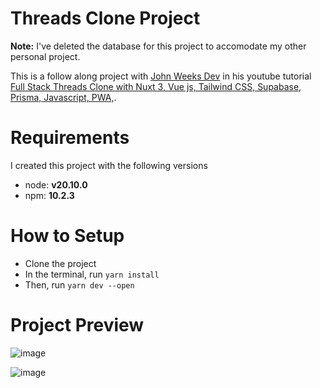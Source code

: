 # Threads Clone Project
**Note:** I've deleted the database for this project to accomodate my other personal project.

This is a follow along project with [John Weeks Dev](https://www.youtube.com/@johnweeksdev) in his youtube tutorial [Full Stack Threads Clone with Nuxt 3, Vue js, Tailwind CSS, Supabase, Prisma, Javascript, PWA,](https://www.youtube.com/watch?v=TfKDkErJUtk&t=2528s).

# Requirements

I created this project with the following versions

- node: **v20.10.0**
- npm: **10.2.3**

# How to Setup

- Clone the project
- In the terminal, run `yarn install`
- Then, run `yarn dev --open`

# Project Preview
![image](https://github.com/peterpardo/threads-clone/assets/57168579/634b2ad7-f57f-40a4-9209-a653afd97a91)

![image](https://github.com/peterpardo/threads-clone/assets/57168579/91cbf1ed-c8ab-40da-bccf-c7515fd4503d)


